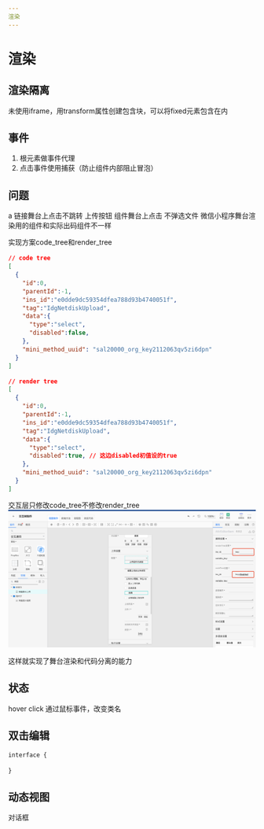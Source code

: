 ```yaml
---
渲染
---
```


# 渲染

## 渲染隔离

未使用iframe，用transform属性创建包含块，可以将fixed元素包含在内

## 事件

1. 根元素做事件代理
2. 点击事件使用捕获（防止组件内部阻止冒泡）

## 问题
a 链接舞台上点击不跳转
上传按钮  组件舞台上点击 不弹选文件
微信小程序舞台渲染用的组件和实际出码组件不一样

实现方案code_tree和render_tree

``` json
// code tree
[
  {
    "id":0,
    "parentId":-1,
    "ins_id":"e0dde9dc59354dfea788d93b4740051f",
    "tag":"IdgNetdiskUpload",
    "data":{
      "type":"select",
      "disabled":false,
    },
    "mini_method_uuid": "sal20000_org_key2112063qv5zi6dpn"
  }
]
```
``` json
// render tree
[
  {
    "id":0,
    "parentId":-1,
    "ins_id":"e0dde9dc59354dfea788d93b4740051f",
    "tag":"IdgNetdiskUpload",
    "data":{
      "type":"select",
      "disabled":true, // 这边disabled初值设的true
    },
    "mini_method_uuid": "sal20000_org_key2112063qv5zi6dpn"
  }
]
```

交互层只修改code_tree不修改render_tree
![image](./interact-code-tree-key.png)

这样就实现了舞台渲染和代码分离的能力


## 状态
hover
click
通过鼠标事件，改变类名

## 双击编辑

```
interface {

}
```

## 动态视图

对话框
